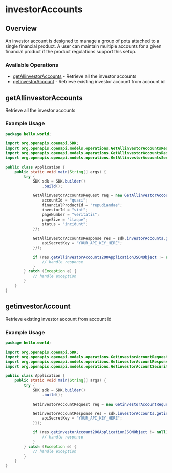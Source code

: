 # investorAccounts

## Overview

An investor account is designed to manage a group of pots attached to a single financial product. A user can maintain multiple accounts for a given financial product if the product regulations support this setup.

### Available Operations

* [getAllinvestorAccounts](#getallinvestoraccounts) - Retrieve all the investor accounts
* [getinvestorAccount](#getinvestoraccount) - Retrieve existing investor account from account id

## getAllinvestorAccounts

Retrieve all the investor accounts

### Example Usage

```java
package hello.world;

import org.openapis.openapi.SDK;
import org.openapis.openapi.models.operations.GetAllinvestorAccountsRequest;
import org.openapis.openapi.models.operations.GetAllinvestorAccountsResponse;
import org.openapis.openapi.models.operations.GetAllinvestorAccountsSecurity;

public class Application {
    public static void main(String[] args) {
        try {
            SDK sdk = SDK.builder()
                .build();

            GetAllinvestorAccountsRequest req = new GetAllinvestorAccountsRequest("voluptates") {{
                accountId = "quasi";
                financialProductId = "repudiandae";
                investorId = "sint";
                pageNumber = "veritatis";
                pageSize = "itaque";
                status = "incidunt";
            }};            

            GetAllinvestorAccountsResponse res = sdk.investorAccounts.getAllinvestorAccounts(req, new GetAllinvestorAccountsSecurity("enim") {{
                apiSecretKey = "YOUR_API_KEY_HERE";
            }});

            if (res.getAllinvestorAccounts200ApplicationJSONObject != null) {
                // handle response
            }
        } catch (Exception e) {
            // handle exception
        }
    }
}
```

## getinvestorAccount

Retrieve existing investor account from account id

### Example Usage

```java
package hello.world;

import org.openapis.openapi.SDK;
import org.openapis.openapi.models.operations.GetinvestorAccountRequest;
import org.openapis.openapi.models.operations.GetinvestorAccountResponse;
import org.openapis.openapi.models.operations.GetinvestorAccountSecurity;

public class Application {
    public static void main(String[] args) {
        try {
            SDK sdk = SDK.builder()
                .build();

            GetinvestorAccountRequest req = new GetinvestorAccountRequest("consequatur", "est");            

            GetinvestorAccountResponse res = sdk.investorAccounts.getinvestorAccount(req, new GetinvestorAccountSecurity("quibusdam") {{
                apiSecretKey = "YOUR_API_KEY_HERE";
            }});

            if (res.getinvestorAccount200ApplicationJSONObject != null) {
                // handle response
            }
        } catch (Exception e) {
            // handle exception
        }
    }
}
```
